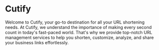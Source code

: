 # Cutify
Welcome to Cutify, your go-to destination for all your URL shortening needs. At Cutify, we understand the importance of making every second count in today's fast-paced world. That's why we provide top-notch URL management services to help you shorten, customize, analyze, and share your business links effortlessly.
